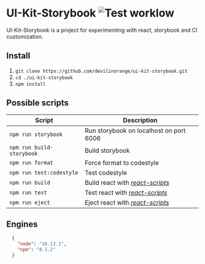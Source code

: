 # UI-Kit-Storybook ![Test worklow](https://github.com/devilinorange/ui-kit-storybook/actions/workflows/test.yml/badge.svg)

UI-Kit-Storybook is a project for experimenting with react, storybook and CI customization.

## Install

1. ```git clone https://github.com/devilinorange/ui-kit-storybook.git```
2. ```cd ./ui-kit-storybook```
3. ```npm install```

## Possible scripts

|Script                         |Description     |
|-------------------------------|----------------|
|```npm run storybook```        |Run storybook on localhost on port 6006                                          |
|```npm run build-storybook```  |Build storybook                                                                  |
|```npm run format```           |Force format to codestyle                                                        |
|```npm run test:codestyle```   |Test codestyle                                                                   |
|```npm run build```            |Build react with [*react-scripts*](https://github.com/facebook/create-react-app) |
|```npm run test```             |Test react with [*react-scripts*](https://github.com/facebook/create-react-app)  |
|```npm run eject```            |Eject react with [*react-scripts*](https://github.com/facebook/create-react-app) |

## Engines

```json
  {
    "node": "16.13.1",
    "npm": "8.1.2"
  }
```
